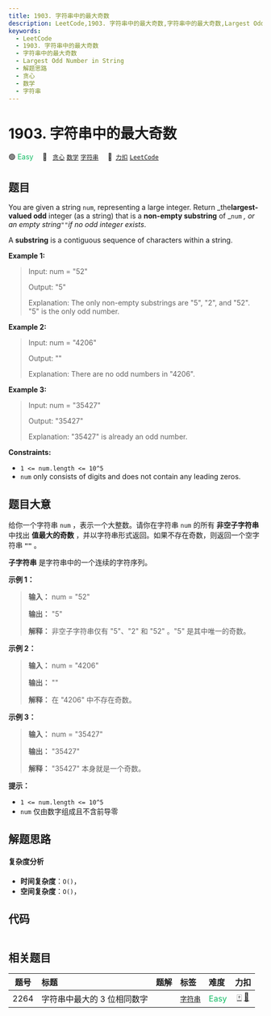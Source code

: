 ```yaml
---
title: 1903. 字符串中的最大奇数
description: LeetCode,1903. 字符串中的最大奇数,字符串中的最大奇数,Largest Odd Number in String,解题思路,贪心,数学,字符串
keywords:
  - LeetCode
  - 1903. 字符串中的最大奇数
  - 字符串中的最大奇数
  - Largest Odd Number in String
  - 解题思路
  - 贪心
  - 数学
  - 字符串
---
```


# 1903. 字符串中的最大奇数

🟢 <font color=#15bd66>Easy</font>&emsp; 🔖&ensp; [`贪心`](/tag/greedy.md) [`数学`](/tag/math.md) [`字符串`](/tag/string.md)&emsp; 🔗&ensp;[`力扣`](https://leetcode.cn/problems/largest-odd-number-in-string) [`LeetCode`](https://leetcode.com/problems/largest-odd-number-in-string)

## 题目

You are given a string `num`, representing a large integer. Return
_the**largest-valued odd** integer (as a string) that is a **non-empty
substring** of _`num` _, or an empty string_`""`_if no odd integer exists_.

A **substring** is a contiguous sequence of characters within a string.



**Example 1:**

> Input: num = "52"
> 
> Output: "5"
> 
> Explanation: The only non-empty substrings are "5", "2", and "52". "5" is the only odd number.

**Example 2:**

> Input: num = "4206"
> 
> Output: ""
> 
> Explanation: There are no odd numbers in "4206".

**Example 3:**

> Input: num = "35427"
> 
> Output: "35427"
> 
> Explanation: "35427" is already an odd number.

**Constraints:**

  * `1 <= num.length <= 10^5`
  * `num` only consists of digits and does not contain any leading zeros.


## 题目大意

给你一个字符串 `num` ，表示一个大整数。请你在字符串 `num` 的所有 **非空子字符串** 中找出 **值最大的奇数**
，并以字符串形式返回。如果不存在奇数，则返回一个空字符串 __`""`__ 。

**子字符串** 是字符串中的一个连续的字符序列。

**示例 1：**

> 
> 
> 
> 
> 
> **输入：** num = "52"
> 
> **输出：** "5"
> 
> **解释：** 非空子字符串仅有 "5"、"2" 和 "52" 。"5" 是其中唯一的奇数。
> 
> 

**示例 2：**

> 
> 
> 
> 
> 
> **输入：** num = "4206"
> 
> **输出：** ""
> 
> **解释：** 在 "4206" 中不存在奇数。
> 
> 

**示例 3：**

> 
> 
> 
> 
> 
> **输入：** num = "35427"
> 
> **输出：** "35427"
> 
> **解释：** "35427" 本身就是一个奇数。
> 
> 

**提示：**

  * `1 <= num.length <= 10^5`
  * `num` 仅由数字组成且不含前导零


## 解题思路

#### 复杂度分析

- **时间复杂度**：`O()`，
- **空间复杂度**：`O()`，

## 代码

```javascript

```

## 相关题目

<!-- prettier-ignore -->
| 题号 | 标题 | 题解 | 标签 | 难度 | 力扣 |
| :------: | :------ | :------: | :------ | :------ | :------: |
| 2264 | 字符串中最大的 3 位相同数字 |  |  [`字符串`](/tag/string.md) | <font color=#15bd66>Easy</font> | [🀄️](https://leetcode.cn/problems/largest-3-same-digit-number-in-string) [🔗](https://leetcode.com/problems/largest-3-same-digit-number-in-string) |